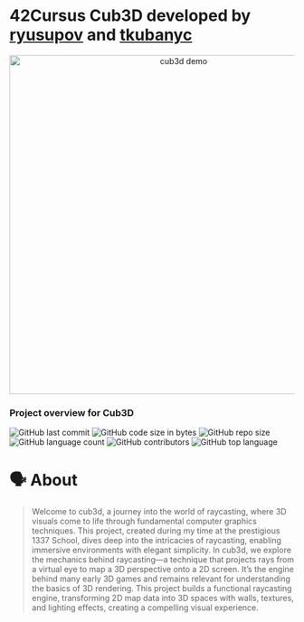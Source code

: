 # 42Cursus Cub3D developed by [ryusupov](https://github.com/YusuCoder) and [tkubanyc](https://github.com/Tilek12)

<p align="center">
  <img src="textures/record.gif" alt="cub3d demo" width="600" height="auto">
</p>


### Project overview for Cub3D
![GitHub last commit](https://img.shields.io/github/last-commit/YusuCoder/cub3D)
![GitHub code size in bytes](https://img.shields.io/github/languages/code-size/YusuCoder/cub3D)
![GitHub repo size](https://img.shields.io/github/repo-size/YusuCoder/minishell)
![GitHub language count](https://img.shields.io/github/languages/count/YusuCoder/cub3D)
![GitHub contributors](https://img.shields.io/github/contributors/YusuCoder/cub3D)
![GitHub top language](https://img.shields.io/github/languages/top/YusuCoder/cub3D)

# :speaking_head: About
> Welcome to cub3d, a journey into the world of raycasting, where 3D visuals come to life through fundamental computer graphics techniques. This project, created during my time at the prestigious 1337 School, dives deep into the intricacies of raycasting, enabling immersive environments with elegant simplicity. In cub3d, we explore the mechanics behind raycasting—a technique that projects rays from a virtual eye to map a 3D perspective onto a 2D screen.
  It’s the engine behind many early 3D games and remains relevant for understanding the basics of 3D rendering. This project builds a functional raycasting engine, transforming 2D map data into 3D spaces with walls, textures, and lighting effects, creating a compelling visual experience.

